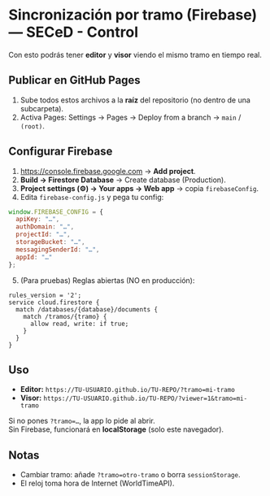 # Sincronización por tramo (Firebase) — SECeD - Control

Con esto podrás tener **editor** y **visor** viendo el mismo tramo en tiempo real.

## Publicar en GitHub Pages
1. Sube todos estos archivos a la **raíz** del repositorio (no dentro de una subcarpeta).
2. Activa Pages: Settings → Pages → Deploy from a branch → `main` / `(root)`.

## Configurar Firebase
1. https://console.firebase.google.com → **Add project**.
2. **Build → Firestore Database** → Create database (Production).
3. **Project settings (⚙️) → Your apps → Web app** → copia `firebaseConfig`.
4. Edita `firebase-config.js` y pega tu config:
```js
window.FIREBASE_CONFIG = {
  apiKey: "…",
  authDomain: "…",
  projectId: "…",
  storageBucket: "…",
  messagingSenderId: "…",
  appId: "…"
};
```
5. (Para pruebas) Reglas abiertas (NO en producción):
```
rules_version = '2';
service cloud.firestore {
  match /databases/{database}/documents {
    match /tramos/{tramo} {
      allow read, write: if true;
    }
  }
}
```

## Uso
- **Editor:** `https://TU-USUARIO.github.io/TU-REPO/?tramo=mi-tramo`
- **Visor:** `https://TU-USUARIO.github.io/TU-REPO/?viewer=1&tramo=mi-tramo`

Si no pones `?tramo=…`, la app lo pide al abrir.  
Sin Firebase, funcionará en **localStorage** (solo este navegador).

## Notas
- Cambiar tramo: añade `?tramo=otro-tramo` o borra `sessionStorage`.
- El reloj toma hora de Internet (WorldTimeAPI).
